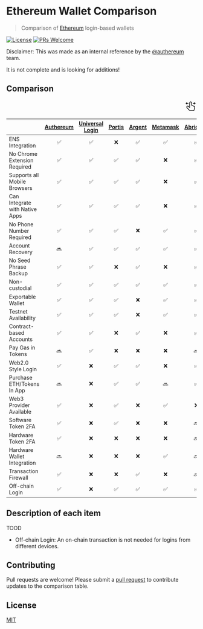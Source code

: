 # Ethereum Wallet Comparison

> Comparison of [Ethereum](https://www.ethereum.org/) login-based wallets

[![License](http://img.shields.io/badge/license-MIT-blue.svg)](https://raw.githubusercontent.com/shanefontaine/ethereum-wallet-comparison/master/LICENSE)
[![PRs Welcome](https://img.shields.io/badge/PRs-welcome-brightgreen.svg)](#contributing)

Disclaimer: This was made as an internal reference by the [@authereum](https://twitter.com/authereum) team.

It is not complete and is looking for additions!

## Comparison
<div align="right"><img width="32" height="32" src="media/scroll.png"></div>

|  | [Authereum](https://authereum.org) | [Universal Login](https://universallogin.io/) | [Portis](https://www.portis.io/) | [Argent](https://www.argent.xyz/) | [Metamask](https://metamask.io/) | [Abridged](https://abridged.github.io/splash/) | [Gnosis Safe](https://safe.gnosis.io/) | [Fortmatic](https://fortmatic.com/) | [Torus](https://tor.us) | [Dapper](https://www.dapperlabs.com/) | [Coinbase Wallet](https://wallet.coinbase.com/) | [Status](https://status.im/) | [Trust Wallet](https://trustwallet.com/) | [Ledger](https://www.ledger.com/) | [Squarelink](https://squarelink.com) | [ETHVault](https://ethvault.xyz) | [NiftyWallet](https://github.com/poanetwork/nifty-wallet) | [Bitski](https://bitski.com) |
|---| :---: | :---: | :---: | :---: | :---: | :---: | :---: | :---: | :---: | :---: | :---: | :---: | :---: | :---: | :---: | :---: | :---: | :---: |
|ENS Integration                 | ✅ | ✅ | ❌ | ✅ | ✅ | ✅ | ❌ | ❌ | ❌ | ❌ | ❌ | ✅ | ❌ | ❌ | ❌ | ✅ | ✅ | ❌ |
|No Chrome Extension Required    | ✅ | ✅ | ✅ | ✅ | ❌ | ✅ | ✅ | ✅ | ❌ | ❌ | ✅ | ✅ | ✅ | ✅ | ✅ | ✅ | ❌ | ✅ |
|Supports all Mobile Browsers    | ✅ | ✅ | ✅ | ✅ | ❌ | ✅ | ✅ | ✅ | ✅ | ❌ | ✅ | ✅ | ✅ | ❌ | ✅ | ✅ | ❌ | ✅ |
|Can Integrate with Native Apps  | ✅ | ✅ | ✅ | ✅ | ❌ | ✅ | ✅ | ✅ | ✅ | ❌ | ❌ | ❌ | ❌ | ❌ | ✅ | ❓ | ❌ | ✅ |
|No Phone Number Required        | ✅ | ✅ | ✅ | ❌ | ✅ | ✅ | ✅ | ❌ | ✅ | ❌ | ❌ | ✅ | ✅ | ✅ | ✅ | ✅ | ✅ | ✅ |
|Account Recovery                | 🔜 | ✅ | ✅ | ✅ | ✅ | ✅ | ❌ | ✅ | ✅ | ✅ | ✅ | ❌ | ✅ | ❌ | ✅ | ✅ | ✅ | ✅ |
|No Seed Phrase Backup           | ✅ | ✅ | ❌ | ✅ | ❌ | ✅ | ❌ | ✅ | ✅ | ❌ | ❌ | ✅ | ✅ | ❌ | ✅ | ✅ | ❌ | ✅ |
|Non-custodial                   | ✅ | ✅ | ✅ | ✅ | ✅ | ✅ | ✅ | ❌ | ✅ | ✅ | ✅ | ✅ | ✅ | ✅ | ✅ | ✅ | ✅ | ❌ |
|Exportable Wallet               | ✅ | ✅ | ✅ | ❌ | ✅ | ✅ | ✅ | ✅ | ✅ | ❌ | ❌ | ❌ | ✅ | ✅ | ✅ | ✅ | ✅ | ❌ |
|Testnet Availability            | ✅ | ✅ | ✅ | ❌ | ✅ | ✅ | ✅ | ✅ | ✅ | ❌ | ✅ | ✅ | ❌ | ✅ | ✅ | ✅ | ✅ | ✅ |
|Contract-based Accounts         | ✅ | ✅ | ❌ | ✅ | ❌ | ✅ | ✅ | ❌ | ❌ | ✅ | ❌ | ❌ | ❌ | ❌ | ❌ | ❌ | ❌ | ❌ |
|Pay Gas in Tokens               | 🔜 | ✅ | ❌ | ❌ | ❌ | 🔜 | ✅ | ❌ | ❌ | ❌ | ❌ | ❌ | ❌ | ❌ | ❌ | ❌ | ❌ | ❌ |
|Web2.0 Style Login              | ✅ | ❌ | ✅ | ✅ | ❌ | ✅ | ❌ | ✅ | ✅ | ✅ | ❌ | ✅ | ❌ | ❌ | ✅ | ✅ | ❌ | ✅ |
|Purchase ETH/Tokens In App      | 🔜 | ❌ | ✅ | ✅ | 🔜 | ✅ | ❌ | ❌ | ❌ | ✅ | ✅ | ❌ | ✅ | ❌ | ✅ | ❌ | ✅ | ❌ |
|Web3 Provider Available         | ✅ | ❌ | ✅ | ❌ | ✅ | ❌ | ❌ | ✅ | ❌ | ✅ | ✅ | ❌ | ✅ | ❌ | ✅ | ❌ | ✅ | ✅ |
|Software Token 2FA              | ✅ | ❌ | ✅ | ❌ | ❌ | 🔜 | ❌ | ❌ | ❌ | ❌ | ❌ | ❌ | ❌ | ❌ | ✅ | ❌ | ❌ | ❌ |
|Hardware Token 2FA              | ✅ | ❌ | ❌ | ❌ | ❌ | 🔜 | ❌ | ❌ | ❌ | ❌ | ❌ | ❌ | ❌ | ❌ | ❌ | ❌ | ❌ | ❌ |
|Hardware Wallet Integration     | 🔜 | ❌ | ❌ | ❌ | ✅ | 🔜 | ❌ | ❌ | ❌ | ✅ | ❌ | ❌ | ❌ | ✅ | ❌ | ❌ | ✅ | ❌ |
|Transaction Firewall            | ✅ | ❌ | ❌ | ✅ | ❌ | 🔜 | ❌ | ❌ | ❌ | ❌ | ❌ | ❌ | ❌ | ❌ | ❌ | ❌ | ❌ | ❌ |
|Off-chain Login                 | ✅ | ❌ | ✅ | ✅ | ✅ | ✅ | ✅ | ✅ | ✅ | ✅ | ✅ | ✅ | ✅ | ✅ | ✅ | ✅ | ✅ | ✅ |


## Description of each item

TOOD

* Off-chain Login: An on-chain transaction is not needed for logins from different devices.

## Contributing

Pull requests are welcome! Please submit a [pull request](https://github.com/shanefontaine/ethereum-wallet-comparison/compare) to contribute updates to the comparison table.

## License

[MIT](LICENSE)
